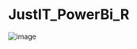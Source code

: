 # JustIT_PowerBi_R

![image](https://github.com/user-attachments/assets/ea45043a-a528-4774-8b24-e0d44c181120)

